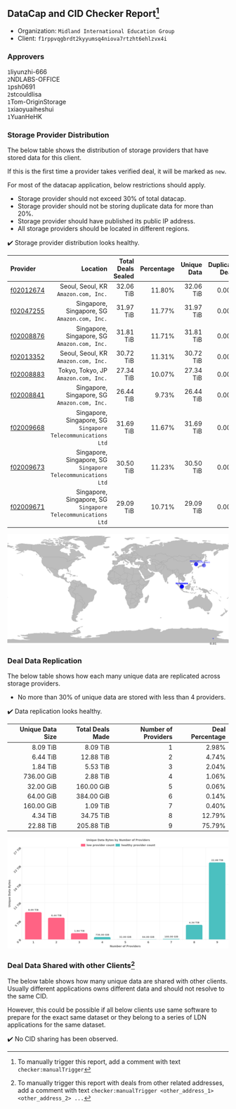 ## DataCap and CID Checker Report[^1]
 - Organization: `Midland International Education Group`
 - Client: `f1rppvqgbrdt2kyyumsq4niova7rtzht6ehlzvx4i`
### Approvers
`1`liyunzhi-666<br/>`2`NDLABS-OFFICE<br/>`1`psh0691<br/>`2`stcouldlisa<br/>`1`Tom-OriginStorage<br/>`1`xiaoyuaiheshui<br/>`1`YuanHeHK

### Storage Provider Distribution
The below table shows the distribution of storage providers that have stored data for this client.

If this is the first time a provider takes verified deal, it will be marked as `new`.

For most of the datacap application, below restrictions should apply.
 - Storage provider should not exceed 30% of total datacap.
 - Storage provider should not be storing duplicate data for more than 20%.
 - Storage provider should have published its public IP address.
 - All storage providers should be located in different regions.

✔️ Storage provider distribution looks healthy.

| Provider                                              |                                                        Location | Total Deals Sealed | Percentage | Unique Data | Duplicate Deals |
| :---------------------------------------------------- | --------------------------------------------------------------: | -----------------: | ---------: | ----------: | --------------: |
| [f02012674](https://filfox.info/en/address/f02012674) |                         Seoul, Seoul, KR<br/>`Amazon.com, Inc.` |          32.06 TiB |     11.80% |   32.06 TiB |           0.00% |
| [f02047255](https://filfox.info/en/address/f02047255) |                 Singapore, Singapore, SG<br/>`Amazon.com, Inc.` |          31.97 TiB |     11.77% |   31.97 TiB |           0.00% |
| [f02008876](https://filfox.info/en/address/f02008876) |                 Singapore, Singapore, SG<br/>`Amazon.com, Inc.` |          31.81 TiB |     11.71% |   31.81 TiB |           0.00% |
| [f02013352](https://filfox.info/en/address/f02013352) |                         Seoul, Seoul, KR<br/>`Amazon.com, Inc.` |          30.72 TiB |     11.31% |   30.72 TiB |           0.00% |
| [f02008883](https://filfox.info/en/address/f02008883) |                         Tokyo, Tokyo, JP<br/>`Amazon.com, Inc.` |          27.34 TiB |     10.07% |   27.34 TiB |           0.00% |
| [f02008841](https://filfox.info/en/address/f02008841) |                 Singapore, Singapore, SG<br/>`Amazon.com, Inc.` |          26.44 TiB |      9.73% |   26.44 TiB |           0.00% |
| [f02009668](https://filfox.info/en/address/f02009668) | Singapore, Singapore, SG<br/>`Singapore Telecommunications Ltd` |          31.69 TiB |     11.67% |   31.69 TiB |           0.00% |
| [f02009673](https://filfox.info/en/address/f02009673) | Singapore, Singapore, SG<br/>`Singapore Telecommunications Ltd` |          30.50 TiB |     11.23% |   30.50 TiB |           0.00% |
| [f02009671](https://filfox.info/en/address/f02009671) | Singapore, Singapore, SG<br/>`Singapore Telecommunications Ltd` |          29.09 TiB |     10.71% |   29.09 TiB |           0.00% |

<img src="https://raw.githubusercontent.com/data-preservation-programs/filplus-checker-assets/main/filecoin-project/filecoin-plus-large-datasets/issues/1220/1679425519982.png"/>

### Deal Data Replication
The below table shows how each many unique data are replicated across storage providers.

- No more than 30% of unique data are stored with less than 4 providers.

✔️ Data replication looks healthy.

| Unique Data Size | Total Deals Made | Number of Providers | Deal Percentage |
| ---------------: | ---------------: | ------------------: | --------------: |
|         8.09 TiB |         8.09 TiB |                   1 |           2.98% |
|         6.44 TiB |        12.88 TiB |                   2 |           4.74% |
|         1.84 TiB |         5.53 TiB |                   3 |           2.04% |
|       736.00 GiB |         2.88 TiB |                   4 |           1.06% |
|        32.00 GiB |       160.00 GiB |                   5 |           0.06% |
|        64.00 GiB |       384.00 GiB |                   6 |           0.14% |
|       160.00 GiB |         1.09 TiB |                   7 |           0.40% |
|         4.34 TiB |        34.75 TiB |                   8 |          12.79% |
|        22.88 TiB |       205.88 TiB |                   9 |          75.79% |

<img src="https://raw.githubusercontent.com/data-preservation-programs/filplus-checker-assets/main/filecoin-project/filecoin-plus-large-datasets/issues/1220/1679425523130.png"/>

### Deal Data Shared with other Clients[^3]
The below table shows how many unique data are shared with other clients.
Usually different applications owns different data and should not resolve to the same CID.

However, this could be possible if all below clients use same software to prepare for the exact same dataset or they belong to a series of LDN applications for the same dataset.

✔️ No CID sharing has been observed.

[^1]: To manually trigger this report, add a comment with text `checker:manualTrigger`

[^2]: Deals from those addresses are combined into this report as they are specified with `checker:manualTrigger`

[^3]: To manually trigger this report with deals from other related addresses, add a comment with text `checker:manualTrigger <other_address_1> <other_address_2> ...`
